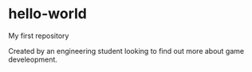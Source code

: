 # hello-world
My first repository

Created by an engineering student looking to find out more about game develeopment.



